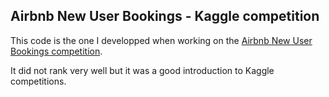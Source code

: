 Airbnb New User Bookings - Kaggle competition
---------------------------

This code is the one I developped when working on the [Airbnb New User Bookings competition](https://www.kaggle.com/c/airbnb-recruiting-new-user-bookings).

It did not rank very well but it was a good introduction to Kaggle competitions.

